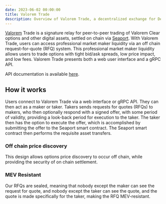 ```yaml
---
date: 2023-06-02 00:00:00
title: Valorem Trade
description: Overview of Valorem Trade, a decentralized exchange for DeFi options.
---
```


[Valorem](https://valorem.xyz/) Trade is a signature relay for peer-to-peer
trading of Valorem Clear options and other digital assets, settled on chain via
[Seaport](https://github.com/ProjectOpenSea/seaport). With Valorem Trade, users
can access professional market maker liquidity via an off chain
request-for-quote (RFQ) system. This professional market maker liquidity allows
users to trade options with tight bid/ask spreads, low price impact, and low
fees. Valorem Trade presents both a web user interface and a gRPC API.

API documentation is available [here](https://valorem.xyz/docs/trade-api-reference/).

## How it works

Users connect to Valorem Trade via a web interface or gRPC API. They can then
act as a maker or taker. Takers sends requests for quotes (RFQs) to
makers, who then optionally respond with a signed offer, with some period of
validity, providing a look-back period for execution to the taker. The taker
then has the option to execute the offer, which is accomplished by submitting
the offer to the Seaport smart contract. The Seaport smart contract then
performs the requisite asset transfers.

### Off chain price discovery

This design allows options price discovery to occur off chain, while providing
the security of on chain settlement.

### MEV Resistant

Our RFQs are sealed, meaning that nobody except the maker can see the request
for quote, and nobody except the taker can see the quote, and the quote is made
specifically for the taker, making the RFQ MEV-resistant.
